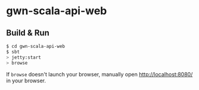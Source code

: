 # gwn-scala-api-web #

## Build & Run ##

```sh
$ cd gwn-scala-api-web
$ sbt
> jetty:start
> browse
```

If `browse` doesn't launch your browser, manually open [http://localhost:8080/](http://localhost:8080/) in your browser.
